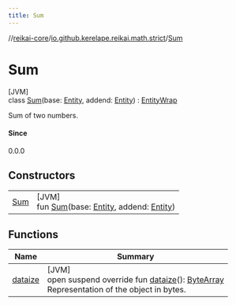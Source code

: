 ```yaml
---
title: Sum
---
```

//[reikai-core](../../../index.html)/[io.github.kerelape.reikai.math.strict](../index.html)/[Sum](index.html)



# Sum



[JVM]\
class [Sum](index.html)(base: [Entity](../../io.github.kerelape.reikai.core/-entity/index.html), addend: [Entity](../../io.github.kerelape.reikai.core/-entity/index.html)) : [EntityWrap](../../io.github.kerelape.reikai.core/-entity-wrap/index.html)

Sum of two numbers.



#### Since



0.0.0



## Constructors


| | |
|---|---|
| [Sum](-sum.html) | [JVM]<br>fun [Sum](-sum.html)(base: [Entity](../../io.github.kerelape.reikai.core/-entity/index.html), addend: [Entity](../../io.github.kerelape.reikai.core/-entity/index.html)) |


## Functions


| Name | Summary |
|---|---|
| [dataize](../../io.github.kerelape.reikai.core/-entity/dataize.html) | [JVM]<br>open suspend override fun [dataize](../../io.github.kerelape.reikai.core/-entity/dataize.html)(): [ByteArray](https://kotlinlang.org/api/latest/jvm/stdlib/kotlin/-byte-array/index.html)<br>Representation of the object in bytes. |

